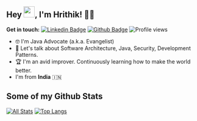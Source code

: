 ## Hey <img src="https://github.com/TheDudeThatCode/TheDudeThatCode/blob/master/Assets/Hi.gif" width="29px">, I'm Hrithik! 🧑‍💻

**Get in touch:**
[![Linkedin Badge](https://img.shields.io/badge/hrithik-raj-4a881a169?style=flat&logo=Linkedin&logoColor=white&link=https://www.linkedin.com/in/hrithik-raj-4a881a169/)](https://www.linkedin.com/in/hrithik-raj-4a881a169/) [![Github Badge](https://img.shields.io/badge/iamHrithikRaj?style=flat&logo=github&logoColor=white&link=https://github.com/iamHrithikRaj/)](https://www.github.com/iamHrithikRaj/) ![Profile views](https://gpvc.arturio.dev/iamHrithikRaj)

<!-- ![universe-frame](https://i.giphy.com/media/J39gurpvL7SHpnTTJB/giphy.webp "Universe Big Bang") -->

<!--


Here are some ideas to get you started:

- 🔭 I’m currently working on ...
- 🌱 I’m currently learning ...
- 👯 I’m looking to collaborate on ...
- 🤔 I’m looking for help with ...
- 💬 Ask me about ...
- 📫 How to reach me: ...
- 😄 Pronouns: ...
- ⚡ Fun fact: ...
-->

<!-- - 📫 Let's get social: <a href="https://www.linkedin.com/in/andrespedes12/"> <img src="https://img.shields.io/badge/-LinkedIn-%233781da" alt="LinkedIn"/></a>   -->

- 🤓 I'm Java Advocate (a.k.a. Evangelist)
- 💬 Let's talk about Software Architecture, Java, Security, Development Patterns.
- 🏆 I'm an avid improver. Continuously learning how to make the world better.
- I'm from **India** 🇮🇳 

## Some of my Github Stats
[![All Stats](https://github-readme-stats-axpwmfcg3.vercel.app/api?username=iamHrithikRaj&show_icons=true&include_all_commits=true&count_private=true&hide=contribs)](https://github.com/iamHrithikRaj/github-readme-stats)
[![Top Langs](https://github-readme-stats-axpwmfcg3.vercel.app/api/top-langs/?username=iamHrithikRaj&layout=compact)](https://github.com/iamHrithikRaj/github-readme-stats)


<!--![Pedes's github stats](https://github-readme-stats.vercel.app/api?username=pedes) -->
